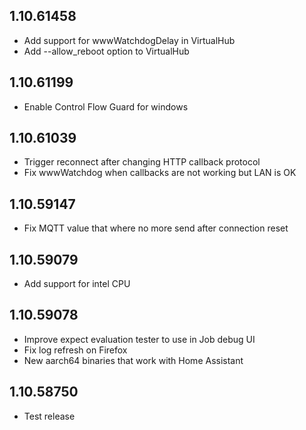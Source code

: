 ## 1.10.61458

- Add support for wwwWatchdogDelay in VirtualHub
- Add --allow_reboot option to VirtualHub


## 1.10.61199

- Enable Control Flow Guard for windows


## 1.10.61039

- Trigger reconnect after changing HTTP callback protocol
- Fix wwwWatchdog when callbacks are not working but LAN is OK


<!-- https://developers.home-assistant.io/docs/add-ons/presentation#keeping-a-changelog -->

## 1.10.59147

- Fix MQTT value that where no more send after connection reset

## 1.10.59079

- Add support for intel CPU

## 1.10.59078

- Improve expect evaluation tester to use in Job debug UI
- Fix log refresh on Firefox
- New aarch64 binaries that work with Home Assistant

## 1.10.58750

- Test release
